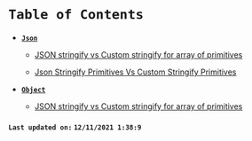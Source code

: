 # `Table of Contents`

-   **[`Json`](/SUMMARY.md)**

    -   [JSON stringify vs Custom stringify for array of primitives](./docs/json/json-stringify-primitives-array-vs-custom-stringify-primitives-array.md)

    -   [Json Stringify Primitives Vs Custom Stringify Primitives](./docs/json/json-stringify-primitives-vs-custom-stringify-primitives.md)

-   **[`Object`](/SUMMARY.md)**
    -   [JSON stringify vs Custom stringify for array of primitives](./docs/object/json-stringify-primitives-array-vs-custom-stringify-primitives-array.md)

#### `Last updated on:` `12/11/2021 1:38:9`
